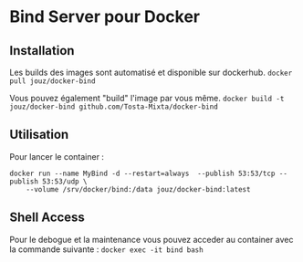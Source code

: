 # Bind Server pour Docker

## Installation
Les builds des images sont automatisé et disponible sur dockerhub.
```docker pull jouz/docker-bind ```

Vous pouvez également "build" l'image par vous même.
``` docker build -t jouz/docker-bind github.com/Tosta-Mixta/docker-bind ```

## Utilisation
Pour lancer le container :
```
docker run --name MyBind -d --restart=always  --publish 53:53/tcp --publish 53:53/udp \
    --volume /srv/docker/bind:/data jouz/docker-bind:latest
```

## Shell Access
Pour le debogue et la maintenance vous pouvez acceder au container avec la commande suivante :
``` docker exec -it bind bash ```
